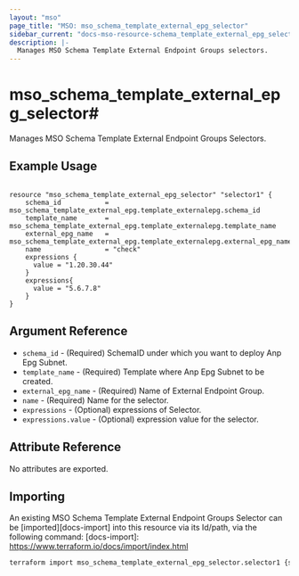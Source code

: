 ```yaml
---
layout: "mso"
page_title: "MSO: mso_schema_template_external_epg_selector"
sidebar_current: "docs-mso-resource-schema_template_external_epg_selector"
description: |-
  Manages MSO Schema Template External Endpoint Groups selectors.
---
```


# mso_schema_template_external_epg_selector#

Manages MSO Schema Template External Endpoint Groups Selectors.

## Example Usage ##
```hcl

resource "mso_schema_template_external_epg_selector" "selector1" {
	schema_id           = mso_schema_template_external_epg.template_externalepg.schema_id
	template_name       = mso_schema_template_external_epg.template_externalepg.template_name
	external_epg_name   = mso_schema_template_external_epg.template_externalepg.external_epg_name
	name                = "check"
    expressions {
      value = "1.20.30.44"
    }
    expressions{
      value = "5.6.7.8"
    }
}

```

## Argument Reference ##

* `schema_id` - (Required) SchemaID under which you want to deploy Anp Epg Subnet.
* `template_name` - (Required) Template where Anp Epg Subnet to be created.
* `external_epg_name` - (Required) Name of External Endpoint Group.
* `name` - (Required) Name for the selector.
* `expressions` - (Optional) expressions of Selector.
* `expressions.value` - (Optional) expression value for the selector.

## Attribute Reference ##

No attributes are exported.

## Importing ##

An existing MSO Schema Template External Endpoint Groups Selector can be [imported][docs-import] into this resource via its Id/path, via the following command: [docs-import]: <https://www.terraform.io/docs/import/index.html>

```bash
terraform import mso_schema_template_external_epg_selector.selector1 {schema_id}/template/{template_name}/externalEPG/{external_epg_name}/selector/{name}
```